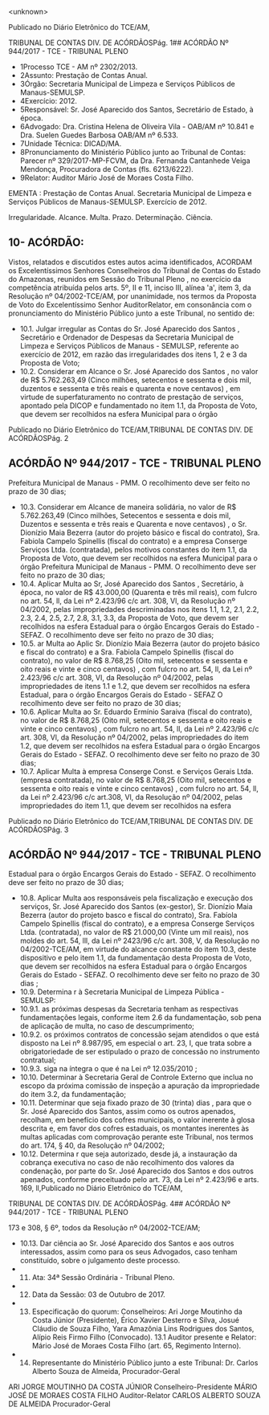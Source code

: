 &lt;unknown&gt;

Publicado  no  Diário Eletrônico do TCE/AM,

TRIBUNAL DE CONTAS DIV. DE ACÓRDÃOSPág. 1## ACÓRDÃO Nº 944/2017 - TCE - TRIBUNAL PLENO

- 1Processo TCE - AM nº 2302/2013.
- 2Assunto: Prestação de Contas Anual.
- 3Órgão: Secretaria Municipal de Limpeza e Serviços Públicos de Manaus-SEMULSP.
- 4Exercício: 2012.
- 5Responsável: Sr. José Aparecido dos Santos, Secretário de Estado, à época.
- 6Advogado: Dra. Cristina Helena de Oliveira Vila - OAB/AM nº 10.841 e Dra. Suelen Guedes Barbosa OAB/AM nº 6.533.
- 7Unidade Técnica: DICAD/MA.
- 8Pronunciamento do Ministério Público junto ao Tribunal de Contas: Parecer nº 329/2017-MP-FCVM, da Dra. Fernanda Cantanhede Veiga Mendonça, Procuradora de Contas (fls. 6213/6222).
- 9Relator: Auditor Mário José de Moraes Costa Filho.

EMENTA : Prestação de Contas Anual. Secretaria Municipal  de Limpeza e Serviços Públicos de Manaus-SEMULSP. Exercício de 2012.

Irregularidade. Alcance. Multa. Prazo. Determinação. Ciência.

## 10- ACÓRDÃO:

Vistos,  relatados  e  discutidos  estes  autos  acima  identificados, ACORDAM os Excelentíssimos Senhores Conselheiros do Tribunal de Contas do Estado do Amazonas, reunidos em Sessão do Tribunal Pleno , no exercício da competência atribuída pelos arts. 5º, II e  11,  inciso  III, alínea  'a',  item  3,  da  Resolução  nº  04/2002-TCE/AM,  por unanimidade, nos  termos  da  Proposta  de  Voto  do  Excelentíssimo  Senhor  AuditorRelator, em  consonância com  o  pronunciamento  do  Ministério  Público  junto  a  este Tribunal, no sentido de:

- 10.1.  Julgar  irregular as  Contas  do Sr.  José  Aparecido  dos  Santos , Secretário  e  Ordenador  de  Despesas  da  Secretaria  Municipal  de Limpeza  e  Serviços  Públicos  de  Manaus  -  SEMULSP,  referente  ao exercício de 2012, em razão das irregularidades dos itens 1, 2 e 3 da Proposta de Voto;
- 10.2.  Considerar em Alcance o Sr. José Aparecido dos Santos , no valor de R$ 5.762.263,49 (Cinco milhões, setecentos e sessenta e dois mil, duzentos e sessenta e três reais e quarenta e nove centavos) , em virtude de superfaturamento no contrato de prestação de serviços, apontado pela DICOP e fundamentado no  item 1.1, da Proposta de Voto,  que  devem  ser  recolhidos  na  esfera  Municipal  para  o  órgão

Publicado  no  Diário Eletrônico do TCE/AM,TRIBUNAL DE CONTAS DIV. DE ACÓRDÃOSPág. 2

## ACÓRDÃO Nº 944/2017 - TCE - TRIBUNAL PLENO

Prefeitura Municipal de Manaus - PMM. O recolhimento deve ser feito no prazo de 30 dias;

- 10.3.  Considerar  em  Alcance de maneira  solidária, no valor de R$ 5.762.263,49  (Cinco  milhões,  Setecentos e  sessenta  e  dois  mil, Duzentos e sessenta e três reais e Quarenta e nove centavos) , o Sr.  Dionízio  Maia  Bezerra (autor  do  projeto  básico  e  fiscal  do contrato), Sra.  Fabiola  Campelo  Spinellis (fiscal  do  contrato)  e  a empresa Conserge Serviços Ltda. (contratada), pelos motivos constantes  do  item 1.1, da Proposta  de  Voto, que  devem  ser recolhidos  na  esfera  Municipal  para  o  órgão  Prefeitura  Municipal  de Manaus - PMM. O recolhimento deve ser feito no prazo de 30 dìas;
- 10.4.  Aplicar  Multa ao Sr,  José  Aparecido  dos  Santos ,  Secretário,  à época,  no  valor  de R$  43.000,00 (Quarenta e  três  mil  reais), com fulcro no art. 54, ll, da Lei nº 2.423/96 c/c art. 308, Vl, da Resolução nº 04/2002, pelas impropriedades descriminadas nos itens 1.1, 1.2, 2.1, 2.2, 2.3, 2.4, 2.5, 2.7, 2.8, 3.1,  3.3, da Proposta de Voto, que devem ser recolhidos na esfera Estadual para o  órgão Encargos Gerais do Estado - SEFAZ. O recolhimento deve ser feito no prazo de 30 dias;
- 10.5. ar  Multa ao Aplic Sr. Dionízio Maia Bezerra (autor do projeto básico e fiscal  do  contrato)  e  a Sra.  Fabiola  Campelo  Spinellis (fiscal  do contrato), no valor de R$ 8.768,25 (Oito mil, setecentos e sessenta e oito reais e vinte e cinco centavos) , com fulcro no art. 54, ll, da Lei nº 2.423/96 c/c art. 308, VI, da  Resolução  nº  04/2002, pelas impropriedades de itens 1.1 e 1.2, que devem ser recolhidos na esfera Estadual,  para  o  órgão  Encargos  Gerais  do  Estado  -  SEFAZ  O recolhimento deve ser feito no prazo de 30 dias;
- 10.6.  Aplicar Multa ao Sr. Eduardo Ermínio Saraiva (fiscal  do  contrato), no  valor  de R$  8.768,25  (Oito  mil,  setecentos e  sessenta e  oito reais e vinte e cinco centavos) , com fulcro no art. 54, ll, da  Lei nº 2.423/96 c/c art. 308, Vl, da Resolução nº 04/2002, pelas impropriedades  do  item  1.2,  que  devem  ser  recolhidos  na  esfera Estadual  para  o  órgão  Encargos  Gerais  do  Estado  -  SEFAZ.  O recolhimento deve ser feito no prazo de 30 dias;
- 10.7.  Aplicar  Multa à  empresa Conserge  Const.  e  Serviços  Gerais  Ltda. (empresa contratada), no valor de R$ 8.768,25 (Oito mil, setecentos e sessenta e oito reais e vinte e cinco centavos) , com fulcro no art. 54,  ll,  da  Lei  nº  2.423/96  c/c  art.308,  Vl,  da  Resolução  nº  04/2002, pelas impropriedades do item 1.1, que devem ser recolhidos na esfera

Publicado  no  Diário Eletrônico do TCE/AM,TRIBUNAL DE CONTAS DIV. DE ACÓRDÃOSPág. 3

## ACÓRDÃO Nº 944/2017 - TCE - TRIBUNAL PLENO

Estadual  para  o  órgão  Encargos  Gerais  do  Estado  -  SEFAZ.  O recolhimento deve ser feito no prazo de 30 dias;

- 10.8.  Aplicar  Multa aos  responsáveis  pela  fiscalização  e  execução  dos serviços, Sr.  José  Aparecido  dos  Santos (ex-gestor), Sr. Dionízio Maia  Bezerra (autor  do  projeto  basco  e  fiscal  do  contrato), Sra. Fabíola Campelo  Spinellis (fiscal do contrato), e a empresa Conserge  Serviços  Ltda.  (contratada),  no  valor  de R$  21.000,00 (Vinte um mil reais), nos moldes do art. 54, lll, da Lei nº 2423/96 c/c art. 308, V, da Resolução no 04/2002-TCE/AM, em virtude do alcance constante  do item 10.3, deste  dispositivo e pelo item 1.1, da fundamentação desta Proposta de Voto, que devem ser recolhidos na esfera Estadual para o órgão Encargos Gerais do Estado - SEFAZ. O recolhimento deve ser feito no prazo de 30 dias ;
- 10.9.  Determina r à Secretaria Municipal de Limpeza Pública - SEMULSP:
- 10.9.1. as próximas despesas da Secretaria tenham as respectivas fundamentações legais, conforme item 2.6 da fundamentação, sob pena de aplicação de multa, no caso de descumprimento;
- 10.9.2. os próximos contratos de concessão sejam atendidos o que está disposto na Lei nº 8.987/95, em especial o art. 23, I, que trata sobre a obrigatoriedade de ser estipulado o prazo de concessão no instrumento contratual;
- 10.9.3. siga na íntegra o que é na Lei nº 12.035/2010 ;
- 10.10.  Determinar à  Secretaria  Geral  de  Controle  Externo  que  inclua  no escopo da próxima comissão de inspeção a apuração da impropriedade do item 3.2, da fundamentação;
- 10.11.  Determinar que seja fixado prazo de 30 (trinta) dias , para que o Sr. José  Aparecido  dos  Santos, assim  como  os  outros  apenados, recolham, em benefício dos cofres municipais, o valor inerente à glosa descrita e, em favor dos cofres estaduais, os montantes inerentes às multas aplicadas com comprovação perante este Tribunal, nos termos do art. 174, § 40, da Resolução nº 04/2002;
- 10.12.  Determina r que seja autorizado, desde já, a instauração da cobrança executiva no caso de não recolhimento dos valores da condenação, por parte do Sr. José Aparecido dos Santos e dos outros apenados, conforme preceituado pelo art. 73, da Lei nº 2.423/96 e arts. 169, ll,Publicado  no  Diário Eletrônico do TCE/AM,

TRIBUNAL DE CONTAS DIV. DE ACÓRDÃOSPág. 4## ACÓRDÃO Nº 944/2017 - TCE - TRIBUNAL PLENO

173 e 308, § 6º, todos da Resolução nº 04/2002-TCE/AM;

- 10.13.  Dar  ciência ao Sr.  José  Aparecido  dos  Santos e  aos  outros interessados,  assim  como  para  os  seus  Advogados,  caso  tenham constituído, sobre o julgamento deste processo.
- 11. Ata: 34ª Sessão Ordinária - Tribunal Pleno.
- 12. Data da Sessão: 03 de Outubro de 2017.
- 13. Especificação  do  quorum: Conselheiros: Ari  Jorge  Moutinho  da  Costa  Júnior (Presidente), Érico Xavier Desterro e Silva, Josué Cláudio de Souza Filho,  Yara Amazônia Lins Rodrigues dos Santos, Alípio Reis Firmo Filho (Convocado). 13.1  Auditor  presente  e Relator: Mário  José  de  Moraes  Costa  Filho  (art.  65, Regimento Interno).
- 14. Representante  do  Ministério  Público  junto  a  este  Tribunal:  Dr.  Carlos  Alberto Souza de Almeida, Procurador-Geral

ARI JORGE MOUTINHO DA COSTA JÚNIOR Conselheiro-Presidente MÁRIO JOSÉ DE MORAES COSTA FILHO Auditor-Relator CARLOS ALBERTO SOUZA DE ALMEIDA Procurador-Geral